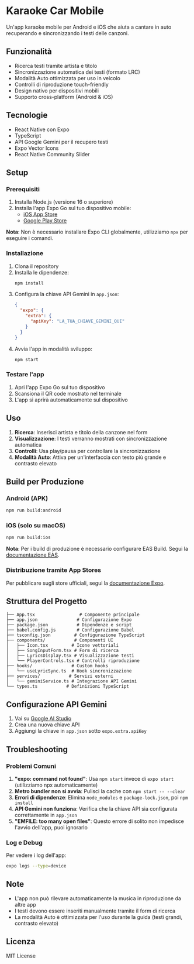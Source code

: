 # Karaoke Car Mobile

Un'app karaoke mobile per Android e iOS che aiuta a cantare in auto recuperando e sincronizzando i testi delle canzoni.

## Funzionalità

- Ricerca testi tramite artista e titolo
- Sincronizzazione automatica dei testi (formato LRC)  
- Modalità Auto ottimizzata per uso in veicolo
- Controlli di riproduzione touch-friendly
- Design nativo per dispositivi mobili
- Supporto cross-platform (Android & iOS)

## Tecnologie

- React Native con Expo
- TypeScript
- API Google Gemini per il recupero testi
- Expo Vector Icons
- React Native Community Slider

## Setup

### Prerequisiti

1. Installa Node.js (versione 16 o superiore)
2. Installa l'app Expo Go sul tuo dispositivo mobile:
   - [iOS App Store](https://apps.apple.com/app/expo-go/id982107779)
   - [Google Play Store](https://play.google.com/store/apps/details?id=host.exp.exponent)

**Nota**: Non è necessario installare Expo CLI globalmente, utilizziamo `npx` per eseguire i comandi.

### Installazione

1. Clona il repository
2. Installa le dipendenze:
   ```bash
   npm install
   ```
3. Configura la chiave API Gemini in `app.json`:
   ```json
   {
     "expo": {
       "extra": {
         "apiKey": "LA_TUA_CHIAVE_GEMINI_QUI"
       }
     }
   }
   ```
4. Avvia l'app in modalità sviluppo:
   ```bash
   npm start
   ```

### Testare l'app

1. Apri l'app Expo Go sul tuo dispositivo
2. Scansiona il QR code mostrato nel terminale
3. L'app si aprirà automaticamente sul dispositivo

## Uso

1. **Ricerca**: Inserisci artista e titolo della canzone nel form
2. **Visualizzazione**: I testi verranno mostrati con sincronizzazione automatica  
3. **Controlli**: Usa play/pausa per controllare la sincronizzazione
4. **Modalità Auto**: Attiva per un'interfaccia con testo più grande e contrasto elevato

## Build per Produzione

### Android (APK)

```bash
npm run build:android
```

### iOS (solo su macOS)

```bash
npm run build:ios
```

**Nota**: Per i build di produzione è necessario configurare EAS Build. Segui la [documentazione EAS](https://docs.expo.dev/build/introduction/).

### Distribuzione tramite App Stores

Per pubblicare sugli store ufficiali, segui la [documentazione Expo](https://docs.expo.dev/distribution/app-stores/).

## Struttura del Progetto

```
├── App.tsx                 # Componente principale
├── app.json               # Configurazione Expo
├── package.json           # Dipendenze e script
├── babel.config.js        # Configurazione Babel
├── tsconfig.json         # Configurazione TypeScript
├── components/           # Componenti UI
│   ├── Icon.tsx         # Icone vettoriali
│   ├── SongInputForm.tsx # Form di ricerca
│   ├── LyricsDisplay.tsx # Visualizzazione testi
│   └── PlayerControls.tsx # Controlli riproduzione
├── hooks/               # Custom hooks
│   └── useLyricSync.ts  # Hook sincronizzazione
├── services/           # Servizi esterni
│   └── geminiService.ts # Integrazione API Gemini
└── types.ts           # Definizioni TypeScript
```

## Configurazione API Gemini

1. Vai su [Google AI Studio](https://makersuite.google.com/app/apikey)
2. Crea una nuova chiave API
3. Aggiungi la chiave in `app.json` sotto `expo.extra.apiKey`

## Troubleshooting

### Problemi Comuni

1. **"expo: command not found"**: Usa `npm start` invece di `expo start` (utilizziamo npx automaticamente)
2. **Metro bundler non si avvia**: Pulisci la cache con `npm start -- --clear`
3. **Errori di dipendenze**: Elimina `node_modules` e `package-lock.json`, poi `npm install`
4. **API Gemini non funziona**: Verifica che la chiave API sia configurata correttamente in `app.json`
5. **"EMFILE: too many open files"**: Questo errore di solito non impedisce l'avvio dell'app, puoi ignorarlo

### Log e Debug

Per vedere i log dell'app:
```bash
expo logs --type=device
```

## Note

- L'app non può rilevare automaticamente la musica in riproduzione da altre app
- I testi devono essere inseriti manualmente tramite il form di ricerca
- La modalità Auto è ottimizzata per l'uso durante la guida (testi grandi, contrasto elevato)

## Licenza

MIT License
